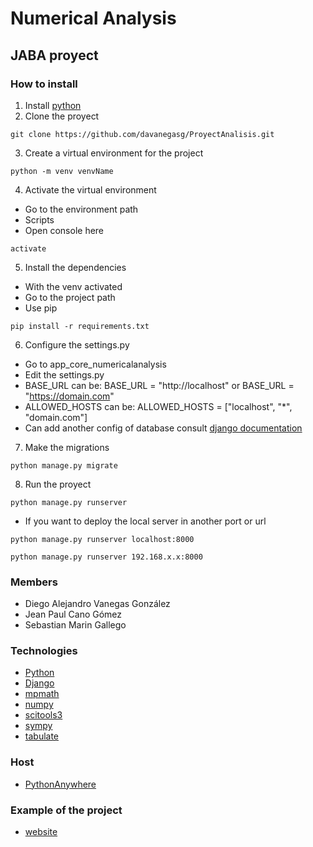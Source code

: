 # Numerical Analysis

## JABA proyect

### How to install

1. Install [python](https://www.python.org/downloads/)
2. Clone the proyect

```git
git clone https://github.com/davanegasg/ProyectAnalisis.git
```

3. Create a virtual environment for the project

```console
python -m venv venvName
```

4. Activate the virtual environment

- Go to the environment path
- Scripts
- Open console here

```console
activate
```

5. Install the dependencies

- With the venv activated
- Go to the project path
- Use pip

```console
pip install -r requirements.txt
```

6. Configure the settings.py

- Go to app_core_numericalanalysis
- Edit the settings.py
- BASE_URL can be: BASE_URL = "http://localhost" or BASE_URL = "https://domain.com"
- ALLOWED_HOSTS can be: ALLOWED_HOSTS = ["localhost", "*", "domain.com"]
- Can add another config of database consult [django documentation](https://docs.djangoproject.com/en/4.1/ref/settings/#databases)

7. Make the migrations

```console
python manage.py migrate
```

8. Run the proyect

```console
python manage.py runserver
```

- If you want to deploy the local server in another port or url

```console
python manage.py runserver localhost:8000
```

```console
python manage.py runserver 192.168.x.x:8000
```

### Members
* Diego Alejandro Vanegas González
* Jean Paul Cano Gómez
* Sebastian Marin Gallego

### Technologies
- [Python](https://www.python.org/about/gettingstarted/)
- [Django](https://www.djangoproject.com/)
- [mpmath](https://mpmath.org/)
- [numpy](https://numpy.org/)
- [scitools3](https://pypi.org/project/scitools3/)
- [sympy](https://www.sympy.org/en/)
- [tabulate](https://pypi.org/project/tabulate/)

### Host
- [PythonAnywhere](https://www.pythonanywhere.com/)

### Example of the project
- [website](http://diegouzu02.pythonanywhere.com/)
